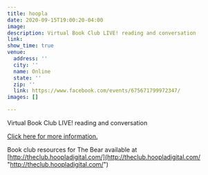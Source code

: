 ```yaml
---
title: hoopla
date: 2020-09-15T19:00:20-04:00
image: 
description: Virtual Book Club LIVE! reading and conversation
link: 
show_time: true
venue:
  address: ''
  city: ''
  name: Online
  state: ''
  zip: ''
  link: https://www.facebook.com/events/675671799972347/
images: []

---
```

Virtual Book Club LIVE! reading and conversation

[Click here for more information.](https://www.facebook.com/events/675671799972347/ "Facebook event page")

Book club resources for The Bear available at [http://theclub.hoopladigital.com/](http://theclub.hoopladigital.com/ "http://theclub.hoopladigital.com/")
